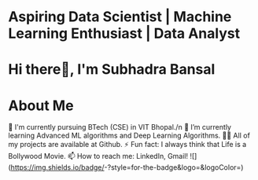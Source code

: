 # Aspiring Data Scientist | Machine Learning Enthusiast | Data Analyst
# Hi there👋, I'm Subhadra Bansal
# About Me
💼 I'm currently pursuing BTech (CSE) in VIT Bhopal./n
🌱 I’m currently learning Advanced ML algorithms and Deep Learning Algorithms.
👨‍💻 All of my projects are available at Github.
⚡ Fun fact: I always think that Life is a Bollywood Movie.
📫 How to reach me: LinkedIn, Gmail!
![<Linkedln>](https://img.shields.io/badge/<Badge Text>-<Background Color>?style=for-the-badge&logo=<Icon Name>&logoColor=<Logo Color>)


